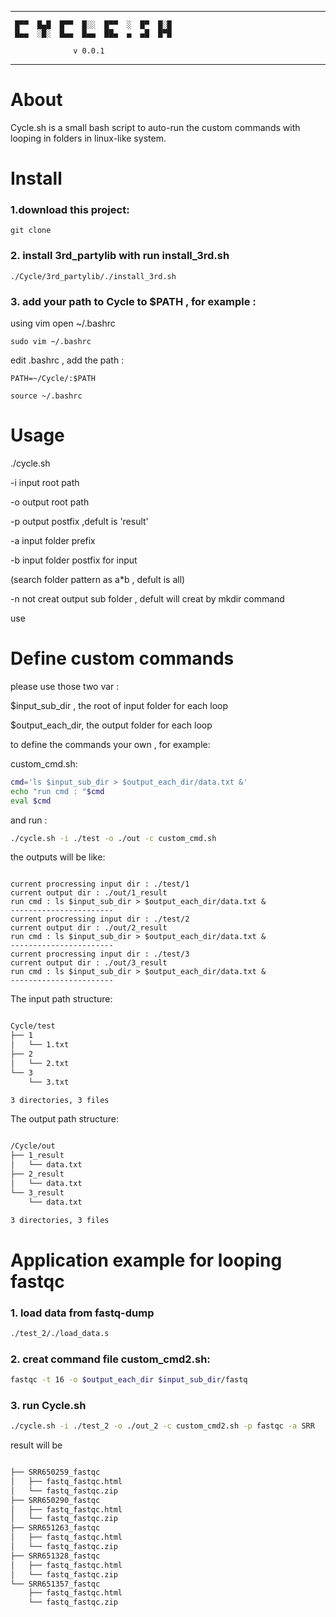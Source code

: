 

---
     █▀▀  █▄█  █▀▀  █░░  █▀▀  ░  █▀  █░█
     █▄▄  ░█░  █▄▄  █▄▄  ██▄  ▄  ▄█  █▀█       
               
                  v 0.0.1

---
# About

Cycle.sh is a small bash script to auto-run the custom commands with looping in folders in linux-like system.

# Install

### 1.download this project:

```
git clone
```

### 2. install 3rd_partylib with run install_3rd.sh

```
./Cycle/3rd_partylib/./install_3rd.sh
```

### 3. add your path to Cycle to $PATH , for example :

using vim open ~/.bashrc

```
sudo vim ~/.bashrc
```
edit .bashrc , add the path :

```
PATH=~/Cycle/:$PATH
```

```
source ~/.bashrc
```


# Usage

./cycle.sh

-i input root path

-o output root path

-p output postfix ,defult is 'result' 

-a input folder prefix 

-b input folder postfix for input 

(search folder pattern as a*b  , defult is all) 

-n not creat output sub folder , defult will creat by mkdir command 

use

# Define custom commands

please use those two var : 

$input_sub_dir , the root of input folder for each loop

$output_each_dir, the output folder  for each loop

to define the commands your own , for example:

custom_cmd.sh:

``` bash
cmd='ls $input_sub_dir > $output_each_dir/data.txt &'
echo "run cmd : "$cmd
eval $cmd

```
and run :

``` bash
./cycle.sh -i ./test -o ./out -c custom_cmd.sh 

```
the outputs will be like: 
```

current procressing input dir : ./test/1
current output dir : ./out/1_result
run cmd : ls $input_sub_dir > $output_each_dir/data.txt &
-----------------------
current procressing input dir : ./test/2
current output dir : ./out/2_result
run cmd : ls $input_sub_dir > $output_each_dir/data.txt &
-----------------------
current procressing input dir : ./test/3
current output dir : ./out/3_result
run cmd : ls $input_sub_dir > $output_each_dir/data.txt &
-----------------------

```


The input path structure:

```bash

Cycle/test
├── 1
│   └── 1.txt
├── 2
│   └── 2.txt
└── 3
    └── 3.txt

3 directories, 3 files
```

The output path structure:

```bash

/Cycle/out
├── 1_result
│   └── data.txt
├── 2_result
│   └── data.txt
└── 3_result
    └── data.txt

3 directories, 3 files
```
# Application example for looping fastqc

### 1. load data from fastq-dump

```bash
./test_2/./load_data.s
```

### 2. creat command file custom_cmd2.sh:

```bash
fastqc -t 16 -o $output_each_dir $input_sub_dir/fastq
```
### 3. run Cycle.sh

```bash
./cycle.sh -i ./test_2 -o ./out_2 -c custom_cmd2.sh -p fastqc -a SRR
```

result will be

```bash

├── SRR650259_fastqc
│   ├── fastq_fastqc.html
│   └── fastq_fastqc.zip
├── SRR650290_fastqc
│   ├── fastq_fastqc.html
│   └── fastq_fastqc.zip
├── SRR651263_fastqc
│   ├── fastq_fastqc.html
│   └── fastq_fastqc.zip
├── SRR651328_fastqc
│   ├── fastq_fastqc.html
│   └── fastq_fastqc.zip
└── SRR651357_fastqc
    ├── fastq_fastqc.html
    └── fastq_fastqc.zip
```